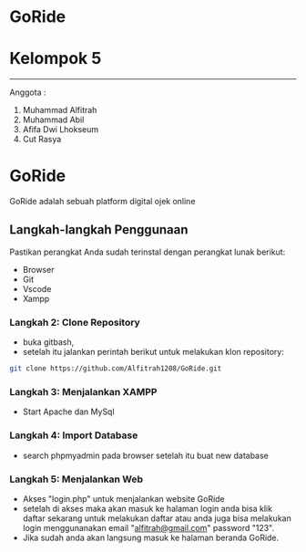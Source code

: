 # **GoRide**


# **Kelompok 5**

---

Anggota :

1. Muhammad Alfitrah
2. Muhammad Abil
3. Afifa Dwi Lhokseum
4. Cut Rasya

# GoRide

GoRide adalah sebuah platform digital ojek online

## Langkah-langkah Penggunaan


Pastikan perangkat Anda sudah terinstal dengan perangkat lunak berikut:

- Browser
- Git
- Vscode
- Xampp

### Langkah 2: Clone Repository

- buka gitbash,
- setelah itu jalankan perintah berikut untuk melakukan klon repository:

```bash
git clone https://github.com/Alfitrah1208/GoRide.git

```

### Langkah 3: Menjalankan XAMPP

- Start Apache dan MySql

### Langkah 4: Import Database

- search phpmyadmin pada browser setelah itu buat new database

### Langkah 5: Menjalankan Web

- Akses "login.php" untuk menjalankan website GoRide
- setelah di akses maka akan masuk ke halaman login anda bisa klik daftar sekarang untuk melakukan daftar atau anda juga bisa melakukan login menggunanakan email "alfitrah@gmail.com" password "123".
- Jika sudah anda akan langsung masuk ke halaman beranda GoRide.

  




